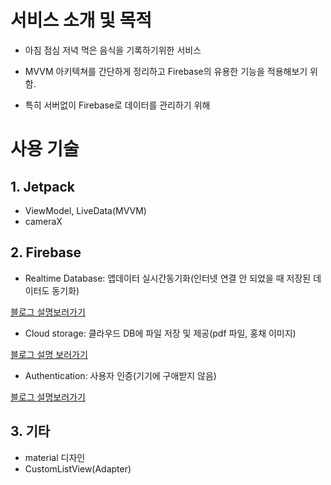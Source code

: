# 서비스 소개 및 목적

- 아침 점심 저녁 먹은 음식을 기록하기위한 서비스

-  MVVM 아키텍쳐를 간단하게 정리하고 Firebase의 유용한 기능을 적용해보기 위함. 
-  특히 서버없이 Firebase로 데이터를 관리하기 위해

# 사용 기술

## 1. Jetpack
- ViewModel, LiveData(MVVM)
- cameraX

## 2. Firebase
- Realtime Database: 앱데이터 실시간동기화(인터넷 연결 안 되었을 때 저장된 데이터도 동기화)



[블로그 설명보러가기]()

- Cloud storage: 클라우드 DB에 파일 저장 및 제공(pdf 파일, 홍채 이미지)



[블로그 설명 보러가기](https://jade314.tistory.com/entry/Firebase-Cloud-storage-%ED%8C%8C%EC%9D%B4%EC%96%B4%EB%B2%A0%EC%9D%B4%EC%8A%A4-%ED%81%B4%EB%9D%BC%EC%9A%B0%EB%93%9C-%EC%A0%80%EC%9E%A5%EC%86%8C-%EA%B5%AC%ED%98%84%ED%95%98%EA%B8%B0)

- Authentication: 사용자 인증(기기에 구애받지 않음)



[블로그 설명보러가기](https://jade314.tistory.com/entry/Firebase-Authentication-%ED%8C%8C%EC%9D%B4%EC%96%B4%EB%B2%A0%EC%9D%B4%EC%8A%A4-%EC%9D%B8%EC%A6%9D-%EA%B5%AC%ED%98%84%ED%95%98%EA%B8%B0)

## 3. 기타
- material 디자인
- CustomListView(Adapter)

